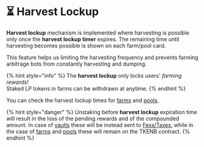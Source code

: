 # ⏳ Harvest Lockup

**Harvest lockup** mechanism is implemented where harvesting is possible only once the **harvest** **lockup timer** expires. The remaining time until harvesting becomes possible is shown on each farm/pool card.

This feature helps us limiting the harvesting frequency and prevents farming arbitrage bots from constantly harvesting and dumping.

{% hint style="info" %}
The **harvest lockup** only locks users' _farming rewards!_   
Staked LP tokens in farms can be withdrawn at anytime.
{% endhint %}

You can check the harvest lockup times for [farms](harvest-lockup.md) and [pools](token-pools.md).

{% hint style="danger" %}
Unstaking before **harvest lockup** expiration time will result in the loss of the pending rewards and of the compounded amount. In case of [vaults](vaults.md) these will be instead sent to [Fess/Taxes](deposit-fee-redistribution.md), while in the case of [farms](harvest-lockup.md) and [pools](token-pools.md) these will remain on the TKENB contract. 
{% endhint %}



